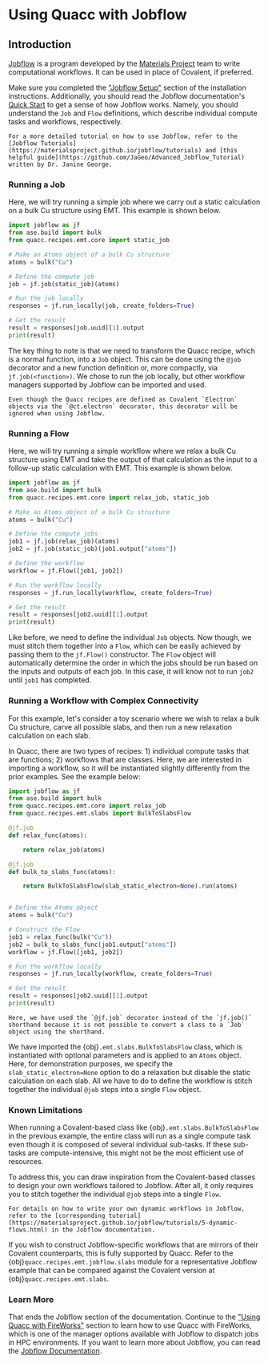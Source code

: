 # Using Quacc with Jobflow

## Introduction

[Jobflow](https://github.com/materialsproject/jobflow) is a program developed by the [Materials Project](https://materialsproject.org/) team to write computational workflows. It can be used in place of Covalent, if preferred.

Make sure you completed the ["Jobflow Setup"](../../install/advanced/jobflow.md) section of the installation instructions. Additionally, you should read the Jobflow documentation's [Quick Start](https://materialsproject.github.io/jobflow/tutorials/1-quickstart.html) to get a sense of how Jobflow works. Namely, you should understand the `Job` and `Flow` definitions, which describe individual compute tasks and workflows, respectively.

```{note}
For a more detailed tutorial on how to use Jobflow, refer to the [Jobflow Tutorials](https://materialsproject.github.io/jobflow/tutorials) and [this helpful guide](https://github.com/JaGeo/Advanced_Jobflow_Tutorial) written by Dr. Janine George.
```

### Running a Job

Here, we will try running a simple job where we carry out a static calculation on a bulk Cu structure using EMT. This example is shown below.

```python
import jobflow as jf
from ase.build import bulk
from quacc.recipes.emt.core import static_job

# Make an Atoms object of a bulk Cu structure
atoms = bulk("Cu")

# Define the compute job
job = jf.job(static_job)(atoms)

# Run the job locally
responses = jf.run_locally(job, create_folders=True)

# Get the result
result = responses[job.uuid][1].output
print(result)
```

The key thing to note is that we need to transform the Quacc recipe, which is a normal function, into a `Job` object. This can be done using the `@job` decorator and a new function definition or, more compactly, via `jf.job(<function>)`. We chose to run the job locally, but other workflow managers supported by Jobflow can be imported and used.

```{note}
Even though the Quacc recipes are defined as Covalent `Electron` objects via the `@ct.electron` decorator, this decorator will be ignored when using Jobflow.
```

### Running a Flow

Here, we will try running a simple workflow where we relax a bulk Cu structure using EMT and take the output of that calculation as the input to a follow-up static calculation with EMT. This example is shown below.

```python
import jobflow as jf
from ase.build import bulk
from quacc.recipes.emt.core import relax_job, static_job

# Make an Atoms object of a bulk Cu structure
atoms = bulk("Cu")

# Define the compute jobs
job1 = jf.job(relax_job)(atoms)
job2 = jf.job(static_job)(job1.output["atoms"])

# Define the workflow
workflow = jf.Flow([job1, job2])

# Run the workflow locally
responses = jf.run_locally(workflow, create_folders=True)

# Get the result
result = responses[job2.uuid][1].output
print(result)
```

Like before, we need to define the individual `Job` objects. Now though, we must stitch them together into a `Flow`, which can be easily achieved by passing them to the `jf.Flow()` constructor. The `Flow` object will automatically determine the order in which the jobs should be run based on the inputs and outputs of each job. In this case, it will know not to run `job2` until `job1` has completed.

### Running a Workflow with Complex Connectivity

For this example, let's consider a toy scenario where we wish to relax a bulk Cu structure, carve all possible slabs, and then run a new relaxation calculation on each slab.

In Quacc, there are two types of recipes: 1) individual compute tasks that are functions; 2) workflows that are classes. Here, we are interested in importing a workflow, so it will be instantiated slightly differently from the prior examples. See the example below:

```python
import jobflow as jf
from ase.build import bulk
from quacc.recipes.emt.core import relax_job
from quacc.recipes.emt.slabs import BulkToSlabsFlow

@jf.job
def relax_func(atoms):

    return relax_job(atoms)

@jf.job
def bulk_to_slabs_func(atoms):

    return BulkToSlabsFlow(slab_static_electron=None).run(atoms)


# Define the Atoms object
atoms = bulk("Cu")

# Construct the Flow
job1 = relax_func(bulk("Cu"))
job2 = bulk_to_slabs_func(job1.output["atoms"])
workflow = jf.Flow([job1, job2])

# Run the workflow locally
responses = jf.run_locally(workflow, create_folders=True)

# Get the result
result = responses[job2.uuid][1].output
print(result)
```

```{note}
Here, we have used the `@jf.job` decorator instead of the `jf.job()` shorthand because it is not possible to convert a class to a `Job` object using the shorthand.
```

We have imported the {obj}`.emt.slabs.BulkToSlabsFlow` class, which is instantiated with optional parameters and is applied to an `Atoms` object. Here, for demonstration purposes, we specify the `slab_static_electron=None` option to do a relaxation but disable the static calculation on each slab. All we have to do to define the workflow is stitch together the individual `@job` steps into a single `Flow` object.

### Known Limitations

When running a Covalent-based class like {obj}`.emt.slabs.BulkToSlabsFlow` in the previous example, the entire class will run as a single compute task even though it is composed of several individual sub-tasks. If these sub-tasks are compute-intensive, this might not be the most efficient use of resources.

To address this, you can draw inspiration from the Covalent-based classes to design your own workflows tailored to Jobflow. After all, it only requires you to stitch together the individual `@job` steps into a single `Flow`.

```{note}
For details on how to write your own dynamic workflows in Jobflow, refer to the [corresponding tutorial](https://materialsproject.github.io/jobflow/tutorials/5-dynamic-flows.html) in the Jobflow documentation.
```

If you wish to construct Jobflow-specific workflows that are mirrors of their Covalent counterparts, this is fully supported by Quacc. Refer to the {obj}`quacc.recipes.emt.jobflow.slabs` module for a representative Jobflow example that can be compared against the Covalent version at {obj}`quacc.recipes.emt.slabs`.

### Learn More

That ends the Jobflow section of the documentation. Continue to the ["Using Quacc with FireWorks"](fireworks.md) section to learn how to use Quacc with FireWorks, which is one of the manager options available with Jobflow to dispatch jobs in HPC environments. If you want to learn more about Jobflow, you can read the [Jobflow Documentation](https://materialsproject.github.io/jobflow/).
